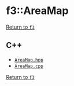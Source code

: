 # f3::AreaMap

[Return to `f3`](/docs/f3.md)

## C++

- [`AreaMap.hpp`](/src/f3/AreaMap.hpp)
- [`AreaMap.cpp`](/src/f3/AreaMap.cpp)

[Return to `f3`](/docs/f3.md)